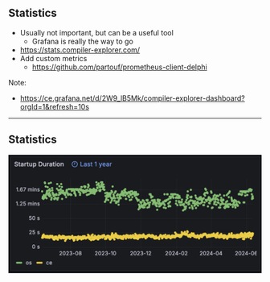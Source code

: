 ## Statistics

* Usually not important, but can be a useful tool <!-- .element: class="fragment" -->
  - Grafana is really the way to go <!-- .element: class="fragment" -->
* https://stats.compiler-explorer.com/ <!-- .element: class="fragment" -->
* Add custom metrics <!-- .element: class="fragment" -->
  - https://github.com/partouf/prometheus-client-delphi <!-- .element: class="fragment" -->

Note:
* https://ce.grafana.net/d/2W9_lB5Mk/compiler-explorer-dashboard?orgId=1&refresh=10s

---

## Statistics

![Startup Statistics CE](images/startup-ce.png)
